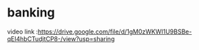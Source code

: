 # banking
video link :https://drive.google.com/file/d/1gM0zWKWI1U9BSBe-qEI4hbCTudjtCP8-/view?usp=sharing

